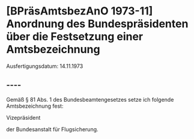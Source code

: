 # [BPräsAmtsbezAnO 1973-11] Anordnung des Bundespräsidenten über die Festsetzung einer Amtsbezeichnung

Ausfertigungsdatum: 14.11.1973

 

## ----

Gemäß § 81 Abs. 1 des Bundesbeamtengesetzes setze ich folgende Amtsbezeichnung fest:

  
Vizepräsident

der Bundesanstalt für Flugsicherung.
